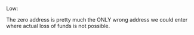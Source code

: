 Low:

The zero address is pretty much the ONLY wrong address we could enter where actual loss of funds is not possible.


